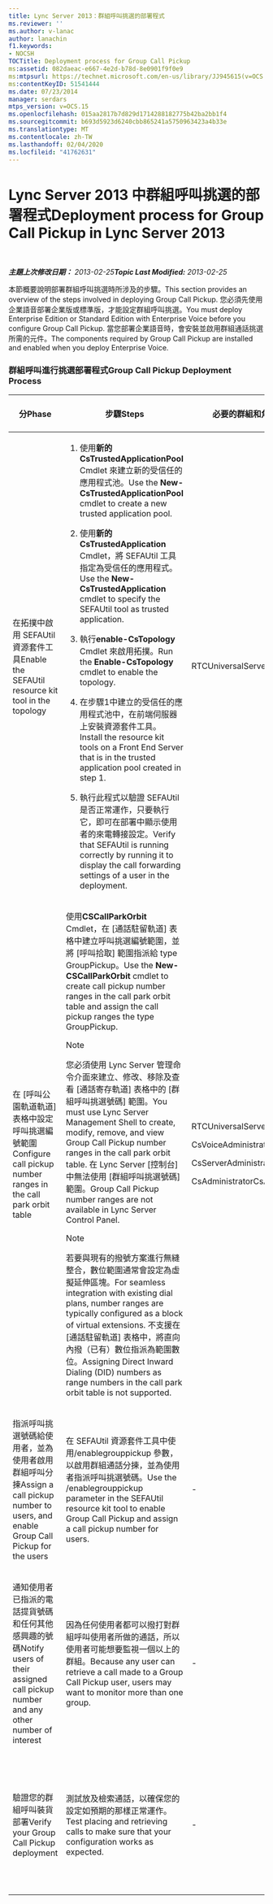 ```yaml
---
title: Lync Server 2013：群組呼叫挑選的部署程式
ms.reviewer: ''
ms.author: v-lanac
author: lanachin
f1.keywords:
- NOCSH
TOCTitle: Deployment process for Group Call Pickup
ms:assetid: 082daeac-e667-4e2d-b78d-8e0901f9f0e9
ms:mtpsurl: https://technet.microsoft.com/en-us/library/JJ945615(v=OCS.15)
ms:contentKeyID: 51541444
ms.date: 07/23/2014
manager: serdars
mtps_version: v=OCS.15
ms.openlocfilehash: 015aa2817b7d829d1714288182775b42ba2bb1f4
ms.sourcegitcommit: b693d5923d6240cbb865241a5750963423a4b33e
ms.translationtype: MT
ms.contentlocale: zh-TW
ms.lasthandoff: 02/04/2020
ms.locfileid: "41762631"
---
```

<div data-xmlns="http://www.w3.org/1999/xhtml">

<div class="topic" data-xmlns="http://www.w3.org/1999/xhtml" data-msxsl="urn:schemas-microsoft-com:xslt" data-cs="http://msdn.microsoft.com/en-us/">

<div data-asp="http://msdn2.microsoft.com/asp">

# <a name="deployment-process-for-group-call-pickup-in-lync-server-2013"></a><span data-ttu-id="e3f65-102">Lync Server 2013 中群組呼叫挑選的部署程式</span><span class="sxs-lookup"><span data-stu-id="e3f65-102">Deployment process for Group Call Pickup in Lync Server 2013</span></span>

</div>

<div id="mainSection">

<div id="mainBody">

<span> </span>

<span data-ttu-id="e3f65-103">_**主題上次修改日期：** 2013-02-25_</span><span class="sxs-lookup"><span data-stu-id="e3f65-103">_**Topic Last Modified:** 2013-02-25_</span></span>

<span data-ttu-id="e3f65-104">本節概要說明部署群組呼叫挑選時所涉及的步驟。</span><span class="sxs-lookup"><span data-stu-id="e3f65-104">This section provides an overview of the steps involved in deploying Group Call Pickup.</span></span> <span data-ttu-id="e3f65-105">您必須先使用企業語音部署企業版或標準版，才能設定群組呼叫挑選。</span><span class="sxs-lookup"><span data-stu-id="e3f65-105">You must deploy Enterprise Edition or Standard Edition with Enterprise Voice before you configure Group Call Pickup.</span></span> <span data-ttu-id="e3f65-106">當您部署企業語音時，會安裝並啟用群組通話挑選所需的元件。</span><span class="sxs-lookup"><span data-stu-id="e3f65-106">The components required by Group Call Pickup are installed and enabled when you deploy Enterprise Voice.</span></span>

### <a name="group-call-pickup-deployment-process"></a><span data-ttu-id="e3f65-107">群組呼叫進行挑選部署程式</span><span class="sxs-lookup"><span data-stu-id="e3f65-107">Group Call Pickup Deployment Process</span></span>

<table>
<colgroup>
<col style="width: 25%" />
<col style="width: 25%" />
<col style="width: 25%" />
<col style="width: 25%" />
</colgroup>
<thead>
<tr class="header">
<th><span data-ttu-id="e3f65-108">分</span><span class="sxs-lookup"><span data-stu-id="e3f65-108">Phase</span></span></th>
<th><span data-ttu-id="e3f65-109">步驟</span><span class="sxs-lookup"><span data-stu-id="e3f65-109">Steps</span></span></th>
<th><span data-ttu-id="e3f65-110">必要的群組和角色</span><span class="sxs-lookup"><span data-stu-id="e3f65-110">Required groups and roles</span></span></th>
<th><span data-ttu-id="e3f65-111">部署檔</span><span class="sxs-lookup"><span data-stu-id="e3f65-111">Deployment documentation</span></span></th>
</tr>
</thead>
<tbody>
<tr class="odd">
<td><p><span data-ttu-id="e3f65-112">在拓撲中啟用 SEFAUtil 資源套件工具</span><span class="sxs-lookup"><span data-stu-id="e3f65-112">Enable the SEFAUtil resource kit tool in the topology</span></span></p></td>
<td><ol>
<li><p><span data-ttu-id="e3f65-113">使用<strong>新的 CsTrustedApplicationPool</strong> Cmdlet 來建立新的受信任的應用程式池。</span><span class="sxs-lookup"><span data-stu-id="e3f65-113">Use the <strong>New-CsTrustedApplicationPool</strong> cmdlet to create a new trusted application pool.</span></span></p></li>
<li><p><span data-ttu-id="e3f65-114">使用<strong>新的 CsTrustedApplication</strong> Cmdlet，將 SEFAUtil 工具指定為受信任的應用程式。</span><span class="sxs-lookup"><span data-stu-id="e3f65-114">Use the <strong>New-CsTrustedApplication</strong> cmdlet to specify the SEFAUtil tool as trusted application.</span></span></p></li>
<li><p><span data-ttu-id="e3f65-115">執行<strong>enable-CsTopology</strong> Cmdlet 來啟用拓撲。</span><span class="sxs-lookup"><span data-stu-id="e3f65-115">Run the <strong>Enable-CsTopology</strong> cmdlet to enable the topology.</span></span></p></li>
<li><p><span data-ttu-id="e3f65-116">在步驟1中建立的受信任的應用程式池中，在前端伺服器上安裝資源套件工具。</span><span class="sxs-lookup"><span data-stu-id="e3f65-116">Install the resource kit tools on a Front End Server that is in the trusted application pool created in step 1.</span></span></p></li>
<li><p><span data-ttu-id="e3f65-117">執行此程式以驗證 SEFAUtil 是否正常運作，只要執行它，即可在部署中顯示使用者的來電轉接設定。</span><span class="sxs-lookup"><span data-stu-id="e3f65-117">Verify that SEFAUtil is running correctly by running it to display the call forwarding settings of a user in the deployment.</span></span></p></li>
</ol></td>
<td><p><span data-ttu-id="e3f65-118">RTCUniversalServerAdmins</span><span class="sxs-lookup"><span data-stu-id="e3f65-118">RTCUniversalServerAdmins</span></span></p></td>
<td><p><span data-ttu-id="e3f65-119"><a href="lync-server-2013-deploy-the-sefautil-tool.md">在 Lync Server 2013 中部署 SEFAUtil 工具</a></span><span class="sxs-lookup"><span data-stu-id="e3f65-119"><a href="lync-server-2013-deploy-the-sefautil-tool.md">Deploy the SEFAUtil tool in Lync Server 2013</a></span></span></p></td>
</tr>
<tr class="even">
<td><p><span data-ttu-id="e3f65-120">在 [呼叫公園軌道軌道] 表格中設定呼叫挑選編號範圍</span><span class="sxs-lookup"><span data-stu-id="e3f65-120">Configure call pickup number ranges in the call park orbit table</span></span></p></td>
<td><p><span data-ttu-id="e3f65-121">使用<strong>CSCallParkOrbit</strong> Cmdlet，在 [通話駐留軌道] 表格中建立呼叫挑選編號範圍，並將 [呼叫拾取] 範圍指派給 type GroupPickup。</span><span class="sxs-lookup"><span data-stu-id="e3f65-121">Use the <strong>New-CSCallParkOrbit</strong> cmdlet to create call pickup number ranges in the call park orbit table and assign the call pickup ranges the type GroupPickup.</span></span></p>
<div>

> [!NOTE]  
> <span data-ttu-id="e3f65-122">您必須使用 Lync Server 管理命令介面來建立、修改、移除及查看 [通話寄存軌道] 表格中的 [群組呼叫挑選號碼] 範圍。</span><span class="sxs-lookup"><span data-stu-id="e3f65-122">You must use Lync Server Management Shell to create, modify, remove, and view Group Call Pickup number ranges in the call park orbit table.</span></span> <span data-ttu-id="e3f65-123">在 Lync Server [控制台] 中無法使用 [群組呼叫挑選號碼] 範圍。</span><span class="sxs-lookup"><span data-stu-id="e3f65-123">Group Call Pickup number ranges are not available in Lync Server Control Panel.</span></span>


</div>
<div>

> [!NOTE]  
> <span data-ttu-id="e3f65-124">若要與現有的撥號方案進行無縫整合，數位範圍通常會設定為虛擬延伸區塊。</span><span class="sxs-lookup"><span data-stu-id="e3f65-124">For seamless integration with existing dial plans, number ranges are typically configured as a block of virtual extensions.</span></span> <span data-ttu-id="e3f65-125">不支援在 [通話駐留軌道] 表格中，將直向內撥（已有）數位指派為範圍數位。</span><span class="sxs-lookup"><span data-stu-id="e3f65-125">Assigning Direct Inward Dialing (DID) numbers as range numbers in the call park orbit table is not supported.</span></span>


</div></td>
<td><p><span data-ttu-id="e3f65-126">RTCUniversalServerAdmins</span><span class="sxs-lookup"><span data-stu-id="e3f65-126">RTCUniversalServerAdmins</span></span></p>
<p><span data-ttu-id="e3f65-127">CsVoiceAdministrator</span><span class="sxs-lookup"><span data-stu-id="e3f65-127">CsVoiceAdministrator</span></span></p>
<p><span data-ttu-id="e3f65-128">CsServerAdministrator</span><span class="sxs-lookup"><span data-stu-id="e3f65-128">CsServerAdministrator</span></span></p>
<p><span data-ttu-id="e3f65-129">CsAdministrator</span><span class="sxs-lookup"><span data-stu-id="e3f65-129">CsAdministrator</span></span></p></td>
<td><p><span data-ttu-id="e3f65-130"><a href="lync-server-2013-configure-call-pickup-group-numbers.md">在 Lync Server 2013 中設定呼叫挑選群組號碼</a></span><span class="sxs-lookup"><span data-stu-id="e3f65-130"><a href="lync-server-2013-configure-call-pickup-group-numbers.md">Configure call pickup group numbers in Lync Server 2013</a></span></span></p></td>
</tr>
<tr class="odd">
<td><p><span data-ttu-id="e3f65-131">指派呼叫挑選號碼給使用者，並為使用者啟用群組呼叫分揀</span><span class="sxs-lookup"><span data-stu-id="e3f65-131">Assign a call pickup number to users, and enable Group Call Pickup for the users</span></span></p></td>
<td><p><span data-ttu-id="e3f65-132">在 SEFAUtil 資源套件工具中使用/enablegrouppickup 參數，以啟用群組通話分揀，並為使用者指派呼叫挑選號碼。</span><span class="sxs-lookup"><span data-stu-id="e3f65-132">Use the /enablegrouppickup parameter in the SEFAUtil resource kit tool to enable Group Call Pickup and assign a call pickup number for users.</span></span></p></td>
<td><p>-</p></td>
<td><p><span data-ttu-id="e3f65-133"><a href="lync-server-2013-enable-group-call-pickup-for-users-and-assign-a-group-number.md">在 Lync Server 2013 中為使用者啟用群組呼叫挑選，並指派群組號碼</a></span><span class="sxs-lookup"><span data-stu-id="e3f65-133"><a href="lync-server-2013-enable-group-call-pickup-for-users-and-assign-a-group-number.md">Enable Group Call Pickup for users in Lync Server 2013 and assign a group number</a></span></span></p></td>
</tr>
<tr class="even">
<td><p><span data-ttu-id="e3f65-134">通知使用者已指派的電話提貨號碼和任何其他感興趣的號碼</span><span class="sxs-lookup"><span data-stu-id="e3f65-134">Notify users of their assigned call pickup number and any other number of interest</span></span></p></td>
<td><p><span data-ttu-id="e3f65-135">因為任何使用者都可以撥打對群組呼叫使用者所做的通話，所以使用者可能想要監視一個以上的群組。</span><span class="sxs-lookup"><span data-stu-id="e3f65-135">Because any user can retrieve a call made to a Group Call Pickup user, users may want to monitor more than one group.</span></span></p></td>
<td><p>-</p></td>
<td><p><span data-ttu-id="e3f65-136"><a href="lync-server-2013-communicate-group-call-pickup-assignment-to-users.md">在 Lync Server 2013 中將群組呼叫挑選指派給使用者</a></span><span class="sxs-lookup"><span data-stu-id="e3f65-136"><a href="lync-server-2013-communicate-group-call-pickup-assignment-to-users.md">Communicate Group Call Pickup assignments to users in Lync Server 2013</a></span></span></p></td>
</tr>
<tr class="odd">
<td><p><span data-ttu-id="e3f65-137">驗證您的群組呼叫裝貨部署</span><span class="sxs-lookup"><span data-stu-id="e3f65-137">Verify your Group Call Pickup deployment</span></span></p></td>
<td><p><span data-ttu-id="e3f65-138">測試放及檢索通話，以確保您的設定如預期的那樣正常運作。</span><span class="sxs-lookup"><span data-stu-id="e3f65-138">Test placing and retrieving calls to make sure that your configuration works as expected.</span></span></p></td>
<td><p>-</p></td>
<td><p><span data-ttu-id="e3f65-139"><a href="lync-server-2013-optional-verify-the-group-call-pickup-deployment.md">可選在 Lync Server 2013 中驗證群組呼叫裝貨部署</a></span><span class="sxs-lookup"><span data-stu-id="e3f65-139"><a href="lync-server-2013-optional-verify-the-group-call-pickup-deployment.md">(Optional) Verify the Group Call Pickup deployment in Lync Server 2013</a></span></span></p></td>
</tr>
</tbody>
</table>


</div>

<span> </span>

</div>

</div>

</div>


